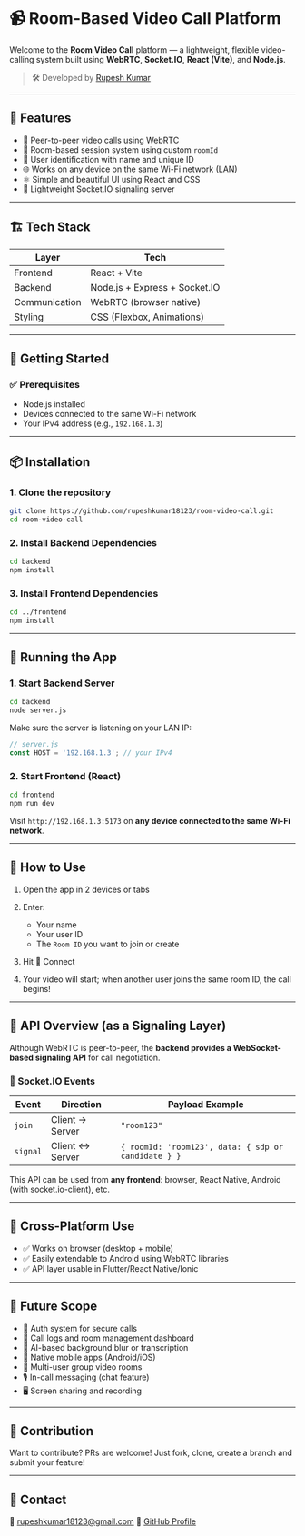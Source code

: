 
# 📹 Room-Based Video Call Platform

Welcome to the **Room Video Call** platform — a lightweight, flexible video-calling system built using **WebRTC**, **Socket.IO**, **React (Vite)**, and **Node.js**.

> 🛠️ Developed by [Rupesh Kumar](https://github.com/rupeshkumar18123)

---

## 📌 Features

- 🎥 Peer-to-peer video calls using WebRTC
- 🔐 Room-based session system using custom `roomId`
- 👤 User identification with name and unique ID
- 🌐 Works on any device on the same Wi-Fi network (LAN)
- ⚛️ Simple and beautiful UI using React and CSS
- 🛜 Lightweight Socket.IO signaling server

---

## 🏗️ Tech Stack

| Layer        | Tech                       |
|--------------|----------------------------|
| Frontend     | React + Vite               |
| Backend      | Node.js + Express + Socket.IO |
| Communication| WebRTC (browser native)    |
| Styling      | CSS (Flexbox, Animations)  |

---

## 🚀 Getting Started

### ✅ Prerequisites

- Node.js installed
- Devices connected to the same Wi-Fi network
- Your IPv4 address (e.g., `192.168.1.3`)

---

## 📦 Installation

### 1. Clone the repository

```bash
git clone https://github.com/rupeshkumar18123/room-video-call.git
cd room-video-call
````

### 2. Install Backend Dependencies

```bash
cd backend
npm install
```

### 3. Install Frontend Dependencies

```bash
cd ../frontend
npm install
```

---

## 🔄 Running the App

### 1. Start Backend Server

```bash
cd backend
node server.js
```

Make sure the server is listening on your LAN IP:

```js
// server.js
const HOST = '192.168.1.3'; // your IPv4
```

### 2. Start Frontend (React)

```bash
cd frontend
npm run dev
```

Visit `http://192.168.1.3:5173` on **any device connected to the same Wi-Fi network**.

---

## 🧪 How to Use

1. Open the app in 2 devices or tabs
2. Enter:

   * Your name
   * Your user ID
   * The `Room ID` you want to join or create
3. Hit 🚀 Connect
4. Your video will start; when another user joins the same room ID, the call begins!

---

## 🔗 API Overview (as a Signaling Layer)

Although WebRTC is peer-to-peer, the **backend provides a WebSocket-based signaling API** for call negotiation.

### 📡 Socket.IO Events

| Event    | Direction       | Payload Example                                     |
| -------- | --------------- | --------------------------------------------------- |
| `join`   | Client → Server | `"room123"`                                         |
| `signal` | Client ↔ Server | `{ roomId: 'room123', data: { sdp or candidate } }` |

This API can be used from **any frontend**: browser, React Native, Android (with socket.io-client), etc.

---

## 📱 Cross-Platform Use

* ✅ Works on browser (desktop + mobile)
* ✅ Easily extendable to Android using WebRTC libraries
* ✅ API layer usable in Flutter/React Native/Ionic

---

## 🌱 Future Scope

* 🔐 Auth system for secure calls
* 📜 Call logs and room management dashboard
* 🧠 AI-based background blur or transcription
* 📲 Native mobile apps (Android/iOS)
* 🎥 Multi-user group video rooms
* 🎙️ In-call messaging (chat feature)
* 🖥️ Screen sharing and recording

---

## 🤝 Contribution

Want to contribute? PRs are welcome!
Just fork, clone, create a branch and submit your feature!

---



## 💬 Contact

📧 [rupeshkumar18123@gmail.com](mailto:rupeshkumar18123@gmail.com)
🔗 [GitHub Profile](https://github.com/rupeshkumar18123)

```
